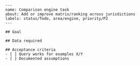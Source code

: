 
    ---
    name: Comparison engine task
    about: Add or improve matrix/ranking across jurisdictions
    labels: status/Todo, area/engine, priority/P2
    ---

    ## Goal

    ## Data required

    ## Acceptance criteria
    - [ ] Query works for examples X/Y
    - [ ] Documented assumptions

